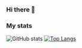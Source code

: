 ### Hi there 👋
### My stats
![GitHub stats](https://github-readme-stats.vercel.app/api?username=re-roll&show_icons=true&theme=dark)
[![Top Langs](https://github-readme-stats.vercel.app/api/top-langs/?username=re-roll&theme=dark)](https://github.com/anuraghazra/github-readme-stats)

<!--
**re-roll/re-roll** is a ✨ _special_ ✨ repository because its `README.md` (this file) appears on your GitHub profile.

Here are some ideas to get you started:

- 🔭 I’m currently working on ...
- 🌱 I’m currently learning ...
- 👯 I’m looking to collaborate on ...
- 🤔 I’m looking for help with ...
- 💬 Ask me about ...
- 📫 How to reach me: ...
- 😄 Pronouns: ...
- ⚡ Fun fact: ...
-->
